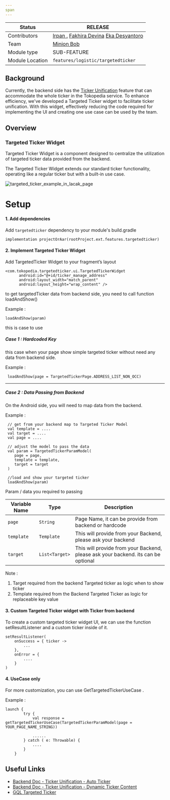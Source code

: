 ```yaml
---
span
---
```

<!--left header table-->

| Status          | <!--start status:GREEN-->RELEASE<!--end status-->                                                                                                                                                                                                                                                          |
|-----------------|------------------------------------------------------------------------------------------------------------------------------------------------------------------------------------------------------------------------------------------------------------------------------------------------------------|
| Contributors    | [Irpan .](https://tokopedia.atlassian.net/wiki/people/6253578a3bf0f0007015669c?ref=confluence) [Fakhira Devina](https://tokopedia.atlassian.net/wiki/people/61077e53b704b40068e80a8e?ref=confluence) [Eka Desyantoro](https://tokopedia.atlassian.net/wiki/people/6283196bd9ddcc006e9c7a85?ref=confluence) |
| Team            | [Minion Bob](https://tokopedia.atlassian.net/people/team/2373d8a6-1afc-4f2a-aa7a-63855c273051)                                                                                                                                                                                                             |
| Module type     | <!--start status:Grey-->SUB-FEATURE<!--end status-->                                                                                                                                                                                                                                                       |
| Module Location | `features/logistic/targetedticker`                                                                                                                                                                                                                                                                         |

<!--toc-->

## Background

Currently, the backend side has
the [Ticker Unification](https://docs.google.com/presentation/d/1hWc2LN2zxWEOPUJb8vnfzgLmmQ-FJYt3eczuf69CNPU/edit#slide=id.p3)
feature that can accommodate the whole ticker in the Tokopedia service. To enhance efficiency, we've developed a Targeted Ticker
widget to facilitate ticker unification. With this widget, effectively reducing the code required for implementing the UI and
creating one use case can be used by the team.

## **Overview**

### Targeted Ticker Widget

Targeted Ticker Widget is a component designed to centralize the utilization of targeted ticker data provided from the backend.

The Targeted Ticker Widget extends our standard ticker functionality, operating like a regular ticker but with a built-in use
case.

![targeted_ticker_example_in_lacak_page](https://docs-android.tokopedia.net/images/docs/images_in_zip/targeted_ticker_example_in_lacak_page.png)

# Setup

#### 1. Add dependencies

Add `targetedticker` dependency to your module's build.gradle

```
implementation projectOrAar(rootProject.ext.features.targetedticker)
```

#### 2. Implement Targeted Ticker Widget

Add TargetedTicker Widget to your fragment’s layout

``` 
<com.tokopedia.targetedticker.ui.TargetedTickerWidget
      android:id="@+id/ticker_manage_address"
      android:layout_width="match_parent"
      android:layout_height="wrap_content" />
```

to get targetedTicker data from backend side, you need to call function loadAndShow()

Example :

```
loadAndShow(param)
```

this is case to use

##### Case 1 : Hardcoded Key

this case when your page show simple targeted ticker without need any data from backend side.

Example :

```
 loadAndShow(page = TargetedTickerPage.ADDRESS_LIST_NON_OCC)
```

---

##### Case 2 : Data Passing from Backend

On the Android side, you will need to map data from the backend.

Example :

```
 // get from your backend map to Targeted Ticker Model
 val template = ....
 val target = ....
 val page = ....

 // adjust the model to pass the data
 val param = TargetedTickerParamModel(
    page = page,
    template = template,
    target = target
 )
 
 //load and show your targeted ticker
 loadAndShow(param)
```

Param / data you required to passing

| **Variable Name** | **Type**       | **Description**                                                                   |
|-------------------|----------------|-----------------------------------------------------------------------------------|
| `page`            | `String`       | Page Name, it can be provide from backend or hardcode                             |
| `template`        | `Template`     | This will provide from your Backend, please ask your backend                      |
| `target`          | `List<Target>` | This will provide from your Backend, please ask your backend. its can be optional |

Note :
1. Target required from the backend Targeted ticker as logic when to show ticker
2. Template required from the Backend Targeted Ticker as logic for replaceable key value

#### 3. Custom Targeted Ticker widget with Ticker from backend

To create a custom targeted ticker widget UI, we can use the function setResultListener and a custom ticker inside of it.

```
setResultListener(
    onSuccess = { ticker ->
        ...
    },
    onError = {
        ....
    }
)
```

#### 4. UseCase only

For more customization, you can use GetTargetedTickerUseCase .

Example :

```
launch {
        try {
            val response = getTargetedTickerUseCase(TargetedTickerParamModel(page = YOUR_PAGE_NAME_STRING))
           
            ......
        } catch ( e: Throwable) {
            ....
        }
    }
```

## Useful Links

- [Backend Doc - Ticker Unification - Auto Ticker](https://tokopedia.atlassian.net/wiki/spaces/EI/pages/2436301320/Ticker+Unification+-+AutoTicker)
- [Backend Doc - Ticker Unification - Dynamic Ticker Content](https://tokopedia.atlassian.net/wiki/spaces/EI/pages/2443968897/Ticker+Unification+-+Dynamic+Ticker+Content)
- [GQL Targeted Ticker](https://tokopedia.atlassian.net/wiki/spaces/EI/pages/1919520722/GQL+-+Get+Targeted+Ticker)